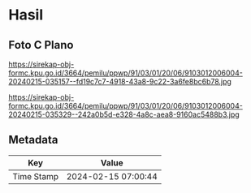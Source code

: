 # Hasil

## Foto C Plano

https://sirekap-obj-formc.kpu.go.id/3664/pemilu/ppwp/91/03/01/20/06/9103012006004-20240215-035157--fd19c7c7-4918-43a8-9c22-3a6fe8bc6b78.jpg

https://sirekap-obj-formc.kpu.go.id/3664/pemilu/ppwp/91/03/01/20/06/9103012006004-20240215-035329--242a0b5d-e328-4a8c-aea8-9160ac5488b3.jpg


## Metadata

| Key        | Value               |
| ---------- | ------------------- |
| Time Stamp | 2024-02-15 07:00:44 |



